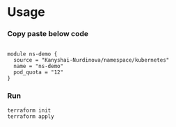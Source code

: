 # Usage
### Copy paste below code
```

module ns-demo {
  source = "Kanyshai-Nurdinova/namespace/kubernetes"
  name = "ns-demo"
  pod_quota = "12"
}
```

### Run
```
terraform init
terraform apply

```
